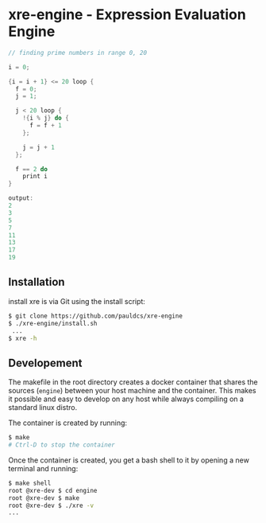 # xre-engine - Expression Evaluation Engine

```C
// finding prime numbers in range 0, 20

i = 0;

{i = i + 1} <= 20 loop {
  f = 0;
  j = 1;

  j < 20 loop {
    !{i % j} do {
      f = f + 1
    };

    j = j + 1
  };

  f == 2 do
    print i
}

output:
2
3
5
7
11
13
17
19
```

## Installation

install xre is via Git using the install script:

```bash
$ git clone https://github.com/pauldcs/xre-engine
$ ./xre-engine/install.sh
 ...
$ xre -h
```

## Developement

The makefile in the root directory creates a docker
container that shares the sources (`engine`) between
your host machine and the container.
This makes it possible and easy to develop on any host while
always compiling on a standard linux distro.

The container is created by running:

```bash
$ make
# Ctrl-D to stop the container
```

Once the container is created, you get a bash shell to it by
opening a new terminal and running:

```bash
$ make shell
root @xre-dev $ cd engine
root @xre-dev $ make
root @xre-dev $ ./xre -v
...
```
